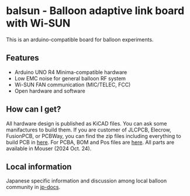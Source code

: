 # balsun - Balloon adaptive link board with Wi-SUN

This is an arduino-compatible board for balloon experiments.

## Features

 - Arduino UNO R4 Minima-compatible hardware
 - Low EMC noise for general balloon RF system
 - Wi-SUN FAN communication (MIC/TELEC, FCC)
 - Open hardware and software

## How can I get?

All hardware design is published as KiCAD files.
You can ask some manifactures to build them.
If you are customer of JLCPCB, Elecrow, FusionPCB, or PCBWay, you can find the zip files including everything to build PCB in [here](/hardware/info/gerber_to_order).
For PCBA, BOM and Pos files are [here](/hardware/info).
All parts are available in Mouser (2024 Oct. 24).

## Local information
Japanese specific information and discussion among local balloon community in [jp-docs](/docs/jp-docs.md).
